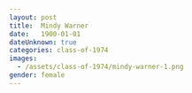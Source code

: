 ```yaml
---
layout: post
title:  Mindy Warner
date:   1900-01-01
dateUnknown: true
categories: class-of-1974
images:
  - /assets/class-of-1974/mindy-warner-1.png
gender: female
---
```

